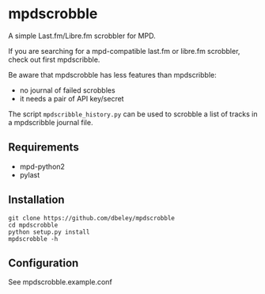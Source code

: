# mpdscrobble

A simple Last.fm/Libre.fm scrobbler for MPD.

If you are searching for a mpd-compatible last.fm or libre.fm scrobbler, check out first mpdscribble.

Be aware that mpdscrobble has less features than mpdscribble:
- no journal of failed scrobbles
- it needs a pair of API key/secret

The script `mpdscribble_history.py` can be used to scrobble a list of tracks in a mpdscribble journal file.

## Requirements

- mpd-python2
- pylast

## Installation

```
git clone https://github.com/dbeley/mpdscrobble
cd mpdscrobble
python setup.py install
mpdscrobble -h
```

## Configuration

See mpdscrobble.example.conf
